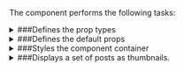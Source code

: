 The component performs the following tasks:

<details>
	<summary>###Defines the prop types

</summary>
* The active image (thumb)

</details>

<details>
	<summary>###Defines the default props

</summary>
</details>

<details>
	<summary>###Styles the component container

</summary>
</details>

<details>
	<summary>###Displays a set of posts as thumbnails.

</summary>
* Returns the thumbs. The active thumb is marked.

* Checks if the thumbs are still loading

// TODO: Fix this!

</details>


